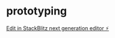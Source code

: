 # prototyping

[Edit in StackBlitz next generation editor ⚡️](https://stackblitz.com/~/github.com/MarcoGaza/prototyping)